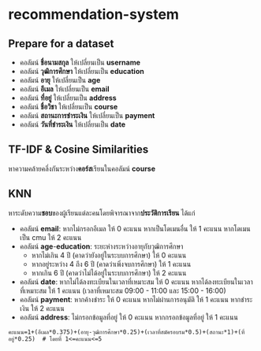 ﻿# recommendation-system
## Prepare for a dataset
- คอลัมน์ **ชื่อนามสกุล** ให้เปลี่ยนเป็น **username**
- คอลัมน์ **วุฒิการศึกษา** ให้เปลี่ยนเป็น **education**
- คอลัมน์ **อายุ** ให้เปลี่ยนเป็น **age**
- คอลัมน์ **อีเมล** ให้เปลี่ยนเป็น **email**
- คอลัมน์ **ที่อยู่** ให้เปลี่ยนเป็น **address**
- คอลัมน์ **ชื่อวิชา** ให้เปลี่ยนเป็น **course**
- คอลัมน์ **สถานะการชำระเงิน** ให้เปลี่ยนเป็น **payment**
- คอลัมน์ **วันที่ชำระเงิน** ให้เปลี่ยนเป็น **date**
## TF-IDF & Cosine Similarities
หาความคล้ายคลึ่งกันระหว่าง**คอร์ส**เรียนในคอลัมน์ **course**
## KNN
หาระดับความ**ชอบ**ของผู้เรียนแต่ละคนโดยพิจารณาจาก**ประวัติการเรียน** ได้แก่
- คอลัมน์ **email**: หากไม่กรอกอีเมล ให้ 0 คะแนน หากเป็นโดเมนอื่น ให้ 1 คะแนน หากโดเมนเป็น cmu ให้ 2 คะแนน
- คอลัมน์ **age**-**education**: ระยะห่างระหว่างอายุกับวุฒิการศึกษา
  - หากไม่เกิน 4 ปี (คาดว่ายังอยู่ในระบบการศึกษา) ให้ 0 คะแนน
  - หากอยู่ระหว่าง 4 ถึง 6 ปี (คาดว่าเพิ่งจบการศึกษา) ให้ 1 คะแนน
  - หากเกิน 6 ปี (คาดว่าไม่ได้อยู่ในระบบการศึกษา) ให้ 2 คะแนน
- คอลัมน์ **date**: หากไม่ได้ลงทะเบียนในเวลาที่เหมาะสม ให้ 0 คะแนน หากได้ลงทะเบียนในเวลาที่เหมาะสม ให้ 1 คะแนน (เวลาที่เหมาะสม 09:00 - 11:00 และ 15:00 - 16:00)
- คอลัมน์ **payment**: หากค้างชำระ ให้ 0 คะแนน หากไม่ผ่านการอนุมัติ ให้ 1 คะแนน หากชำระเงิน ให้ 2 คะแนน
- คอลัมน์ **address**: ไม่กรอกข้อมูลที่อยู่ ให้ 0 คะแนน หากกรอกข้อมูลที่อยู่ ให้ 1 คะแนน

```
คะแนน=1+(อีเมล*0.375)+(อายุ-วุฒิการศึกษา*0.25)+(เวลาที่สมัครอบรม*0.5)+(สถานะ*1)+(ที่อยู่*0.25)  # โดยที่ 1<=คะแนน<=5
```
